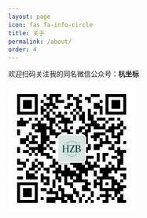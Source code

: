 ```yaml
---
layout: page
icon: fas fa-info-circle
title: 关于
permalink: /about/
order: 4
---
```


欢迎扫码关注我的同名微信公众号：**杭坐标**


![我的微信公众号二维码](/assets/qrcode_for_258.jpg)

